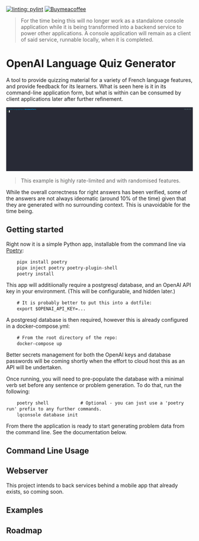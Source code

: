 [![linting: pylint](https://img.shields.io/badge/linting-pylint-yellowgreen)](https://github.com/pylint-dev/pylint) [![Buymeacoffee](https://badgen.net/badge/icon/buymeacoffee?icon=buymeacoffee&label)](https://www.buymeacoffee.com/mrbeverage)

> For the time being this will no longer work as a standalone console application while it is being transformed into a backend service to power other applications.  A console application will remain as a client of said service, runnable locally, when it is completed.
> 
# OpenAI Language Quiz Generator

A tool to provide quizzing material for a variety of French language features, and provide feedback for its learners.  What is seen here is it in its command-line application form, but what is within can be consumed by client applications later after further refinement.

![Example](docs/example.gif)
> This example is highly rate-limited and with randomised features.

While the overall correctness for right answers has been verified, some of the answers are not always ideomatic (around 10% of the time) given that they are generated with no surrounding context.  This is unavoidable for the time being.

## Getting started

Right now it is a simple Python app, installable from the command line via [Poetry](https://python-poetry.org/):
```
    pipx install poetry
    pipx inject poetry poetry-plugin-shell
    poetry install
```
This app will additiionally require a postgresql database, and an OpenAI API key in your environment.  (This will be configurable, and hidden later.)
```
    # It is probably better to put this into a dotfile:
    export $OPENAI_API_KEY=...
```
A postgresql database is then required, however this is already configured in a docker-compose.yml:
```
    # From the root directory of the repo:
    docker-compose up
```
Better secrets management for both the OpenAI keys and database passwords will be coming shortly when the effort to cloud host this as an API will be undertaken.

Once running, you will need to pre-populate the database with a minimal verb set before any sentence or problem generation.  To do that, run the following:
```
    poetry shell            # Optional - you can just use a 'poetry run' prefix to any further commands.
    lqconsole database init
```
From there the application is ready to start generating problem data from the command line.  See the documentation below.

## Command Line Usage

## Webserver

This project intends to back services behind a mobile app that already exists, so coming soon.

## Examples

## Roadmap
